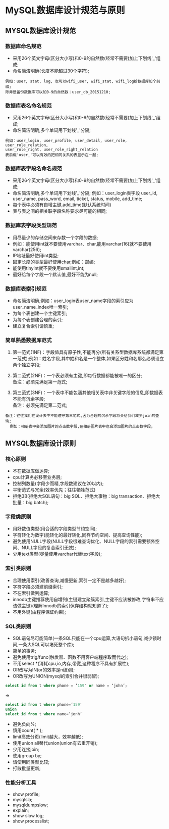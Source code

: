 # MySQL数据库设计规范与原则
## MYSQL数据库设计规范   

### 数据库命名规范  
* 采用26个英文字母(区分大小写)和0-9的自然数(经常不需要)加上下划线'_'组成;  
* 命名简洁明确(长度不能超过30个字符);  
```
例如：user, stat, log, 也可以wifi_user, wifi_stat, wifi_log给数据库加个前缀;  
除非是备份数据库可以加0-9的自然数：user_db_20151210;  
```

### 数据库表名命名规范  
* 采用26个英文字母(区分大小写)和0-9的自然数(经常不需要)加上下划线'_'组成;  
* 命名简洁明确,多个单词用下划线'_'分隔;  
```
例如：user_login, user_profile, user_detail, user_role, user_role_relation,  
user_role_right, user_role_right_relation  
表前缀'user_'可以有效的把相同关系的表显示在一起;  
```

### 数据库表字段名命名规范  
* 采用26个英文字母(区分大小写)和0-9的自然数(经常不需要)加上下划线'_'组成;  
* 命名简洁明确,多个单词用下划线'_'分隔; 例如：user_login表字段 user_id, user_name, pass_word, email, ticket, status, mobile, add_time;  
* 每个表中必须有自增主键,add_time(默认系统时间)  
* 表与表之间的相关联字段名称要求尽可能的相同;  
  
### 数据库表字段类型规范  
* 用尽量少的存储空间来存数一个字段的数据;  
* 例如：能使用int就不要使用varchar、char,能用varchar(16)就不要使用varchar(256);  
* IP地址最好使用int类型;  
* 固定长度的类型最好使用char,例如：邮编;  
* 能使用tinyint就不要使用smallint,int;  
* 最好给每个字段一个默认值,最好不能为null;  
  
### 数据库表索引规范  
* 命名简洁明确,例如：user_login表user_name字段的索引应为user_name_index唯一索引;  
* 为每个表创建一个主键索引;  
* 为每个表创建合理的索引;  
* 建立复合索引请慎重;  
  
### 简单熟悉数据库范式  

1. 第一范式(1NF)：字段值具有原子性,不能再分(所有关系型数据库系统都满足第一范式);例如：姓名字段,其中姓和名是一个整体,如果区分姓和名那么必须设立两个独立字段;  
  
2. 第二范式(2NF)：一个表必须有主键,即每行数据都能被唯一的区分;  
备注：必须先满足第一范式;  
  
3. 第三范式(3NF)：一个表中不能包涵其他相关表中非关键字段的信息,即数据表不能有沉余字段;  
备注：必须先满足第二范式;  

```
备注：往往我们在设计表中不能遵守第三范式,因为合理的沉余字段将会给我们减少join的查询;  
  例如：相册表中会添加图片的点击数字段,在相册图片表中也会添加图片的点击数字段;  
```

## MYSQL数据库设计原则  

### 核心原则  
* 不在数据库做运算;  
* cpu计算务必移至业务层;  
* 控制列数量(字段少而精,字段数建议在20以内);  
* 平衡范式与冗余(效率优先；往往牺牲范式)  
* 拒绝3B(拒绝大SQL语句：big SQL、拒绝大事物：big transaction、拒绝大批量：big batch);  

### 字段类原则  
* 用好数值类型(用合适的字段类型节约空间);  
* 字符转化为数字(能转化的最好转化,同样节约空间、提高查询性能);  
* 避免使用NULL字段(NULL字段很难查询优化、NULL字段的索引需要额外空间、NULL字段的复合索引无效);  
* 少用text类型(尽量使用varchar代替text字段);  
  
### 索引类原则  
* 合理使用索引(改善查询,减慢更新,索引一定不是越多越好);  
* 字符字段必须建前缀索引;  
* 不在索引做列运算;  
* innodb主键推荐使用自增列(主键建立聚簇索引,主键不应该被修改,字符串不应该做主键)(理解Innodb的索引保存结构就知道了);  
* 不用外键(由程序保证约束);  
  
### SQL类原则  
* SQL语句尽可能简单(一条SQL只能在一个cpu运算,大语句拆小语句,减少锁时间,一条大SQL可以堵死整个库);  
* 简单的事务;  
* 避免使用trig/func(触发器、函数不用客户端程序取而代之);  
* 不用select *(消耗cpu,io,内存,带宽,这种程序不具有扩展性);  
* OR改写为IN(or的效率是n级别);  
* OR改写为UNION(mysql的索引合并很弱智);  
``` SQL
select id from t where phone = ’159′ or name = ‘john’;  
```
=> 
``` SQL 
select id from t where phone=’159′  
union  
select id from t where name=’jonh’  
```
* 避免负向%;  
* 慎用count( * );  
* limit高效分页(limit越大，效率越低);  
* 使用union all替代union(union有去重开销);  
* 少用连接join;  
* 使用group by;  
* 请使用同类型比较;  
* 打散批量更新;  
  
### 性能分析工具
* show profile;  
* mysqlsla;  
* mysqldumpslow;  
* explain;  
* show slow log;  
* show processlist;  